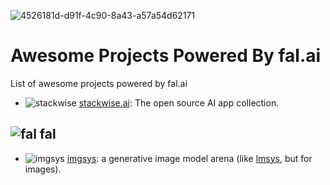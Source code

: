 ![4526181d-d91f-4c90-8a43-a57a54d62171](https://github.com/fal-ai/awesome/assets/5367102/9bba2fab-1c69-48d8-bf80-8113abb8e585)


# Awesome Projects Powered By fal.ai
List of awesome projects powered by fal.ai

* ![stackwise](https://www.stackwise.ai/favicon.ico) [stackwise.ai](https://www.stackwise.ai/): The open source AI app collection.

## ![fal](https://fal.ai/favicon.png) fal

* ![imgsys](https://imgsys.org/images/favicon.png) [imgsys](https://imgsys.org/): a generative image model arena (like [lmsys](https://chat.lmsys.org/), but for images).

